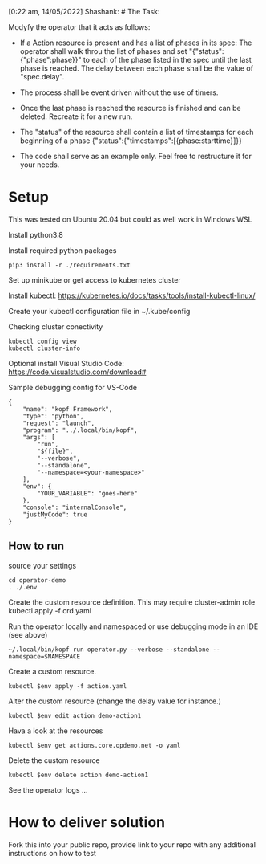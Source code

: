 [0:22 am, 14/05/2022] Shashank: # The Task:

Modyfy the operator that it acts as follows:

- If a Action resource is present and has a list of phases in its spec: 
    The operator shall walk throu the list of phases and set "{"status":{"phase":phase}}" to each of the phase listed in the spec until the last phase is reached.
    The delay between each phase shall be the value of "spec.delay".

- The process shall be event driven without the use of timers.

- Once the last phase is reached the resource is finished and can be deleted. Recreate it for a new run.

- The "status" of the resource shall contain a list of timestamps for each beginning of a phase
    {"status":{"timestamps":[{phase:starttime}]}}

- The code shall serve as an example only. Feel free to restructure it for your needs.


# Setup
This was tested on Ubuntu 20.04 but could as well work in Windows WSL

Install python3.8
    <depend on your distro>

Install required python packages

    pip3 install -r ./requirements.txt 

Set up minikube or get access to kubernetes cluster

Install kubectl: https://kubernetes.io/docs/tasks/tools/install-kubectl-linux/

Create your kubectl configuration file in ~/.kube/config

Checking cluster conectivity

    kubectl config view
    kubectl cluster-info

Optional install Visual Studio Code: https://code.visualstudio.com/download#

Sample debugging config for VS-Code

    {
        "name": "kopf Framework",
        "type": "python",
        "request": "launch",
        "program": "../.local/bin/kopf",
        "args": [
            "run",
            "${file}",
            "--verbose",
            "--standalone",
            "--namespace=<your-namespace>"
        ],
        "env": {
            "YOUR_VARIABLE": "goes-here"
        },
        "console": "internalConsole",
        "justMyCode": true
    }

## How to run

source your settings

    cd operator-demo
    . ./.env

 Create the custom resource definition. This may require cluster-admin role
    kubectl apply -f crd.yaml

Run the operator locally and namespaced or use debugging mode in an IDE (see above)

    ~/.local/bin/kopf run operator.py --verbose --standalone --namespace=$NAMESPACE

Create a custom resource. 

    kubectl $env apply -f action.yaml

Alter the custom resource (change the delay value for instance.)

    kubectl $env edit action demo-action1
    

Hava a look at the resources

    kubectl $env get actions.core.opdemo.net -o yaml

Delete the custom resource

    kubectl $env delete action demo-action1

See the operator logs ...

# How to deliver solution
Fork this into your public repo, provide link to your repo with any additional instructions on how to test